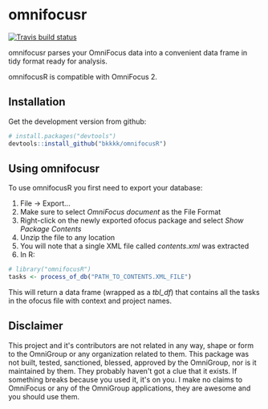 # omnifocusr

[![Travis build status](https://travis-ci.org/bkkkk/omnifocusR.svg?branch=master)](https://travis-ci.org/bkkkk/omnifocusR)

omnifocusr parses your OmniFocus data into a convenient data frame in tidy format ready for analysis.

omnifocusR is compatible with OmniFocus 2.

## Installation

Get the development version from github:

```R
# install.packages("devtools")
devtools::install_github("bkkkk/omnifocusR")
```

## Using omnifocusr

To use omnifocusR you first need to export your database:

1. File -> Export...
2. Make sure to select *OmniFocus document* as the File Format
3. Right-click on the newly exported ofocus package and select *Show Package Contents*
4. Unzip the file to any location
5. You will note that a single XML file called *contents.xml* was extracted
6. In R:

```R
# library("omnifocusR")
tasks <- process_of_db("PATH_TO_CONTENTS.XML_FILE")
```

This will return a data frame (wrapped as a *tbl_df*) that contains all the tasks in the ofocus file with context and project names.

## Disclaimer

This project and it's contributors are not related in any way, shape or form to the OmniGroup or any organization related to them. This package was not built, tested, sanctioned, blessed, approved by the OmniGroup, nor is it maintained by them. They probably haven't got a clue that it exists. If something breaks because you used it, it's on you. I make no claims to OmniFocus or any of the OmniGroup applications, they are awesome and you should use them.
